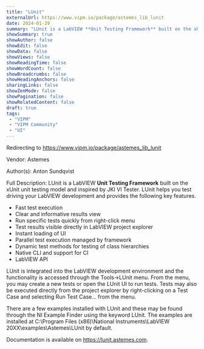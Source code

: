```yaml
---
title: "LUnit"
externalUrl: https://www.vipm.io/package/astemes_lib_lunit
date: 2024-01-29
summary: "LUnit is a LabVIEW **Unit Testing Framework** built on the xUnit unit testing model and inspired by JKI VI Tester."
showSummary: true
showAuthor: false
showEdit: false
showData: false
showViews: false
showReadingTime: false
showWordCount: false
showBreadcrumbs: false
showHeadingAnchors: false
sharingLinks: false
showZenMode: false
showPagination: false
showRelatedContent: false
draft: true
tags:
 - "VIPM"
 - "VIPM Community"
 - "UI"
---
```


Redirecting to https://www.vipm.io/package/astemes_lib_lunit

Vendor: Astemes

Author(s): Anton Sundqvist
 
Full Description:
LUnit is a LabVIEW **Unit Testing Framework** built on the xUnit unit testing model and inspired by JKI VI Tester. LUnit helps you test driving your LabVIEW development and provides the following key features.

- Fast test execution
- Clear and informative results view
- Run specific tests quickly from right-click menu
- Test results visible directly in LabVIEW project explorer
- Instant loading of UI
- Parallel test execution managed by framework
- Dynamic test methods for testing of class hierarchies
- Native CLI and support for CI
- LabVIEW API

LUnit is integrated into the LabVIEW development environment and the functionality is accessed through the Tools->LUnit menu. From the menu, you may create a new tests or open the LUnit UI to run tests. Tests may also be executed directly from the project explorer by right-clicking on a Test Case and selecting Run Test Case... from the menu.

There are a few examples installed with LUnit and these may be found through the NI Example Finder using the keyword LUnit. The examples are installed at C:\\Program Files (x86)\\National Instruments\\LabVIEW 20XX\\examples\\Astemes\\LUnit by default.

Documentation is available on https://lunit.astemes.com.